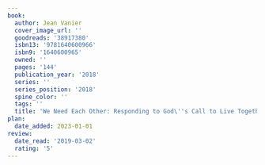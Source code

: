 ```yaml
---
book:
  author: Jean Vanier
  cover_image_url: ''
  goodreads: '38917380'
  isbn13: '9781640600966'
  isbn9: '1640600965'
  owned: ''
  pages: '144'
  publication_year: '2018'
  series: ''
  series_position: '2018'
  spine_color: ''
  tags: ''
  title: 'We Need Each Other: Responding to God\''s Call to Live Together'
plan:
  date_added: 2023-01-01
review:
  date_read: '2019-03-02'
  rating: '5'
---
```

